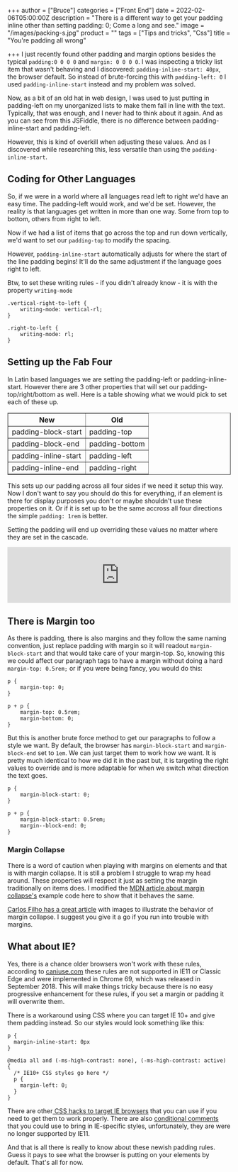 +++
author = ["Bruce"]
categories = ["Front End"]
date = 2022-02-06T05:00:00Z
description = "There is a different way to get your padding inline other than setting padding: 0; Come a long and see."
image = "/images/packing-s.jpg"
product = ""
tags = ["Tips and tricks", "Css"]
title = "You're padding all wrong"

+++
I just recently found other padding and margin options besides the typical `padding:0 0 0 0` and `margin: 0 0 0 0`. I was inspecting a tricky list item that wasn't behaving and I discovered: `padding-inline-start: 40px`, the browser default. So instead of brute-forcing this with `padding-left: 0` I used `padding-inline-start` instead and my problem was solved.

Now, as a bit of an old hat in web design, I was used to just putting in padding-left on my unorganized lists to make them fall in line with the text. Typically, that was enough, and I never had to think about it again. And as you can see from this JSFiddle, there is no difference between padding-inline-start and padding-left.

<script async src="//jsfiddle.net/brucifer906/uk7qL2d6/2/embed/result,html,css/"></script>

However, this is kind of overkill when adjusting these values. And as I discovered while researching this, less versatile than using the `padding-inline-start`.

## Coding for Other Languages

So, if we were in a world where all languages read left to right we'd have an easy time. The padding-left would work, and we'd be set. However, the reality is that languages get written in more than one way. Some from top to bottom, others from right to left.

Now if we had a list of items that go across the top and run down vertically, we'd want to set our `padding-top` to modify the spacing.

<script async src="//jsfiddle.net/brucifer906/8dkv3osh/3/embed/result,html,css"></script>

However, `padding-inline-start` automatically adjusts for where the start of the line padding begins! It'll do the same adjustment if the language goes right to left.

Btw, to set these writing rules - if you didn't already know - it is with the property `writing-mode`

    .vertical-right-to-left {
    	writing-mode: vertical-rl;
    }
    
    .right-to-left {  
    	writing-mode: rl;
    }

## Setting up the Fab Four

In Latin based languages we are setting the padding-left or padding-inline-start. However there are 3 other properties that will set our padding-top/right/bottom as well. Here is a table showing what we would pick to set each of these up.

<table border="1" cellspacing="0"> <tr><th>New</th><th>Old</th></tr> <tr><td>padding-block-start</td><td>padding-top</td></tr> <tr><td>padding-block-end</td><td>padding-bottom</td></tr> <tr><td>padding-inline-start</td><td>padding-left</td></tr> <tr><td>padding-inline-end</td><td>padding-right</td></tr> </table>

This sets up our padding across all four sides if we need it setup this way. Now I don't want to say you should do this for everything, if an element is there for display purposes you don't or maybe shouldn't use these properties on it. Or if it is set up to be the same accross all four directions the simple `padding: 1rem` is better.

Setting the padding will end up overriding these values no matter where they are set in the cascade.

<div style="width:100%;height:0;padding-bottom:25%;position:relative;">
<iframe src="https://giphy.com/embed/rh0W2vpayXMac"
width="100%" height="100%" style="position:absolute"
frameBorder="0" allowFullScreen></iframe></div>

## There is Margin too

As there is padding, there is also margins and they follow the same naming convention, just replace padding with margin so it will readout `margin-block-start` and that would take care of your margin-top. So, knowing this we could affect our paragraph tags to have a margin without doing a hard `margin-top: 0.5rem;` or if you were being fancy, you would do this:

    p {
        margin-top: 0; 
    }
    
    p + p { 
    	margin-top: 0.5rem; 
    	margin-bottom: 0; 
    }

But this is another brute force method to get our paragraphs to follow a style we want. By default, the browser has `margin-block-start` and `margin-block-end` set to `1em`. We can just target them to work how we want. It is pretty much identical to how we did it in the past but, it is targeting the right values to override and is more adaptable for when we switch what direction the text goes.

    p {
        margin-block-start: 0; 
    }
    
    p + p { 
    	margin-block-start: 0.5rem; 
    	margin--block-end: 0; 
    }

### Margin Collapse

There is a word of caution when playing with margins on elements and that is with margin collapse. It is still a problem I struggle to wrap my head around. These properties will respect it just as setting the margin traditionally on items does. I modified the [MDN article about margin collapse's](https://developer.mozilla.org/en-US/docs/Web/CSS/CSS_Box_Model/Mastering_margin_collapsing) example code here to show that it behaves the same.

<script async src="//jsfiddle.net/brucifer906/zLx4sjpy/embed/html,css,result/"></script>

[Carlos Filho has a great article](https://dev.to/camfilho/margin-collapse-explained-by-images-361e) with images to illustrate the behavior of margin collapse. I suggest you give it a go if you run into trouble with margins.

## What about IE?

Yes, there is a chance older browsers won't work with these rules, according to [caniuse.com](https://caniuse.com/?search=padding-inline-start "Can I use statistics for padding-inline-start") these rules are not supported in IE11 or Classic Edge and were implemented in Chrome 69, which was released in September 2018. This will make things tricky because there is no easy progressive enhancement for these rules, if you set a margin or padding it will overwrite them.

There is a workaround using CSS where you can target IE 10+ and give them padding instead. So our styles would look something like this:

    p {
      margin-inline-start: 0px
    }
    
    @media all and (-ms-high-contrast: none), (-ms-high-contrast: active) {
      /* IE10+ CSS styles go here */
      p {
        margin-left: 0;
      }
    }

There are other[ CSS hacks to target IE browsers](https://gist.github.com/vidaaudrey/c16774076391d09e7ec7dbb7ed7a3189) that you can use if you need to get them to work properly. There are also [conditional comments](https://docs.microsoft.com/en-us/previous-versions/windows/internet-explorer/ie-developer/compatibility/ms537512(v=vs.85)?redirectedfrom=MSDN) that you could use to bring in IE-specific styles, unfortunately, they are were no longer supported by IE11.

And that is all there is really to know about these newish padding rules. Guess it pays to see what the browser is putting on your elements by default. That's all for now.